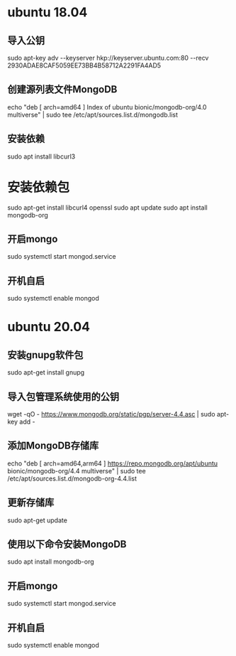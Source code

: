 # ubuntu 18.04
## 导入公钥
sudo apt-key adv --keyserver hkp://keyserver.ubuntu.com:80 --recv 2930ADAE8CAF5059EE73BB4B58712A2291FA4AD5
## 创建源列表文件MongoDB
echo "deb [ arch=amd64 ] Index of ubuntu bionic/mongodb-org/4.0 multiverse" | sudo tee /etc/apt/sources.list.d/mongodb.list
## 安装依赖
sudo apt install libcurl3
# 安装依赖包
sudo apt-get install libcurl4 openssl
sudo apt update
sudo apt install mongodb-org
## 开启mongo
sudo systemctl start mongod.service
## 开机自启
sudo systemctl enable mongod

# ubuntu 20.04
## 安装gnupg软件包
sudo apt-get install gnupg
## 导入包管理系统使用的公钥
wget -qO - https://www.mongodb.org/static/pgp/server-4.4.asc | sudo apt-key add -
## 添加MongoDB存储库
echo "deb [ arch=amd64,arm64 ] https://repo.mongodb.org/apt/ubuntu bionic/mongodb-org/4.4 multiverse" | sudo tee /etc/apt/sources.list.d/mongodb-org-4.4.list
## 更新存储库
sudo apt-get update
## 使用以下命令安装MongoDB
sudo apt install mongodb-org
## 开启mongo
sudo systemctl start mongod.service
## 开机自启
sudo systemctl enable mongod